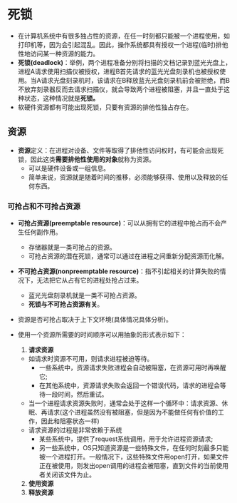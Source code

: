 # 死锁
- 在计算机系统中有很多独占性的资源，在任一时刻都只能被一个进程使用，如打印机等，因为会引起混乱。因此，操作系统都具有授权一个进程(临时)排他性地访问某一种资源的能力。
- **死锁(deadlock)**：举例，两个进程准备分别将扫描的文档记录到蓝光光盘上，进程A请求使用扫描仪被授权，进程B首先请求的蓝光光盘刻录机也被授权使用。当A请求光盘刻录机时，该请求在B释放蓝光光盘刻录机前会被拒绝，而B不放弃刻录器反而去请求扫描仪，就会导致两个进程被阻塞，并且一直处于这种状态，这种情况就是**死锁。**
- 软硬件资源都有可能出现死锁，只要有资源的排他性独占存在。

## 资源
- **资源**定义：在进程对设备、文件等取得了排他性访问权时，有可能会出现死锁，因此这类**需要排他性使用的对象**就称为资源。
  - 可以是硬件设备或一组信息。
  - 简单来说，资源就是随着时间的推移，必须能够获得、使用以及释放的任何东西。
### 可抢占和不可抢占资源
- **可抢占资源(preemptable resource)**：可以从拥有它的进程中抢占而不会产生任何副作用。
  - 存储器就是一类可抢占的资源。
  - 可抢占资源的潜在死锁，通常可以通过在进程之间重新分配资源而化解。
- **不可抢占资源(nonpreemptable resource)**：指不引起相关的计算失败的情况下，无法把它从占有它的进程处抢占过来。
  - 蓝光光盘刻录机就是一类不可抢占资源。
  - **死锁与不可抢占资源有关**。

- 资源是否可抢占取决于上下文环境(具体情况具体分析)。

- 使用一个资源所需要的时间顺序可以用抽象的形式表示如下：
  1. **请求资源**
	- 如请求时资源不可用，则请求进程被迫等待。
	  - 一些系统中，资源请求失败进程会自动被阻塞，在资源可用时再唤醒它;
	  - 在其他系统中，资源请求失败会返回一个错误代码，请求的进程会等待一段时间，然后重试。
	- 当一个进程请求资源失败时，通常会处于这样一个循环中：请求资源、休眠、再请求(这个进程虽然没有被阻塞，但是因为不能做任何有价值的工作，因此和阻塞状态一样)
	- 请求资源的过程是非常依赖于系统
	  - 某些系统中，提供了request系统调用，用于允许进程资源请求;
	  - 另一些系统中，OS只知道资源是一些特殊文件，在任何时刻最多只能被一个进程打开。一般情况下，这些特殊文件用open打开，如果文件正在被使用，则发出open调用的进程会被阻塞，直到文件的当前使用者关闭该文件为止。
  2. **使用资源**
  3. **释放资源**
